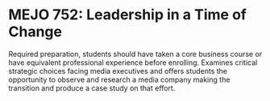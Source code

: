 # MEJO 752: Leadership in a Time of Change

Required preparation, students should have taken a core business course or have equivalent professional experience before enrolling. Examines critical strategic choices facing media executives and offers students the opportunity to observe and research a media company making the transition and produce a case study on that effort.